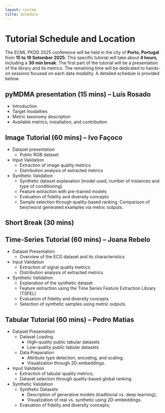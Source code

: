 ```yaml
---
layout: custom
title: Schedule
---
```


# Tutorial Schedule and Location

The ECML PKDD 2025 conference will be held in the city of **Porto, Portugal** from **15 to 19 Setember 2025**.
This specific tutorial will take about **4 hours**, including a **30 min break**. The first part of the tutorial will be a presentation of the library and its metrics. The remaining time will be dedicated to hands-on sessions focused on each data modality. A detailed schedule is provided bellow.

## pyMDMA presentation (15 mins) – Luís Rosado

- Introduction
- Target modalities
- Metric taxonomy description
- Available metrics, installation, and contribution

## Image Tutorial (60 mins) – Ivo Façoco

- Dataset presentation
  - Public RGB dataset
- Input Validation
  - Extraction of image quality metrics
  - Distribution analysis of extracted metrics
- Synthetic Validation
  - Synthetic dataset explanation (model used, number of instances and type of conditioning)
  - Feature extraction with pre-trained models
  - Evaluation of fidelity and diversity concepts
  - Sample selection through quality-based ranking. Comparison of best/worst generated examples via metric outputs.

## Short Break (30 mins)

## Time-Series Tutorial (60 mins) – Joana Rebelo

- Dataset Presentation
  - Overview of the ECG dataset and its characteristics
- Input Validation
  - Extraction of signal quality metrics
  - Distribution analysis of extracted metrics
- Synthetic Validation
  - Explanation of the synthetic dataset
  - Feature extraction using the Time Series Feature Extraction Library (TSFEL)
  - Evaluation of fidelity and diversity concepts
  - Selection of synthetic samples using metric outputs.

## Tabular Tutorial (60 mins) – Pedro Matias

- Dataset Presentation
  - Dataset Loading
    - High-quality public tabular datasets
    - Low-quality public tabular datasets
  - Data Preparation
    - Attribute type detection, encoding, and scaling;
    - Visualization through 2D-embeddings.
- Input Validation
  - Extraction of tabular quality metrics;
  - Dataset selection through quality-based global ranking.
- Synthetic Validation
  - Synthetic Datasets
    - Description of generative models (traditional vs. deep learning);
    - Visualization of real vs. synthetic using 2D-embeddings.
  - Evaluation of fidelity and diversity concepts;